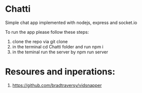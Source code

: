 # Chatti

Simple chat app implemented with nodejs, express and socket.io

To run the app please follow these steps:

1. clone the repo via git clone <https path>
2. in the terminal cd Chatti folder and run npm i
3. in the teminal run the server by npm run server

# Resoures and inperations:

1. https://github.com/bradtraversy/vidsnapper
